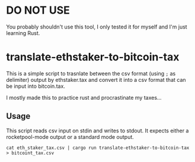 # DO NOT USE

You probably shouldn't use this tool, I only tested it for myself and I'm just learning Rust.

# translate-ethstaker-to-bitcoin-tax
This is a simple script to trasnlate between the csv format (using `;` as delimiter) output by ethstaker.tax and convert it into a csv format that can be input into bitcoin.tax.

I mostly made this to practice rust and procrastinate my taxes...

## Usage

This script reads csv input on stdin and writes to stdout. It expects either a rocketpool-mode output or a standard mode output.

`cat eth_staker_tax.csv | cargo run translate-ethstaker-to-bitcoin-tax > bitcoint_tax.csv`
